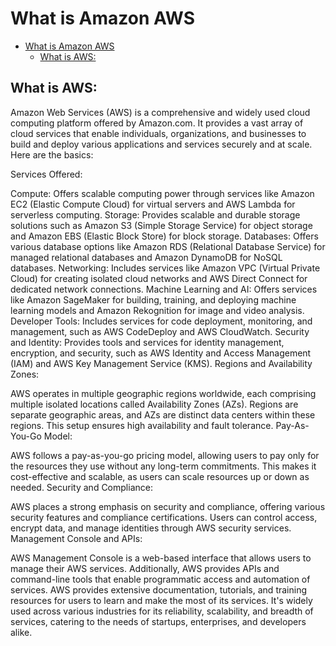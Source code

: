 # What is Amazon AWS
- [What is Amazon AWS](#what-is-amazon-aws)
  - [What is AWS:](#what-is-aws)

## What is AWS:
Amazon Web Services (AWS) is a comprehensive and widely used cloud computing platform offered by Amazon.com. It provides a vast array of cloud services that enable individuals, organizations, and businesses to build and deploy various applications and services securely and at scale. Here are the basics:

Services Offered:

Compute: Offers scalable computing power through services like Amazon EC2 (Elastic Compute Cloud) for virtual servers and AWS Lambda for serverless computing.
Storage: Provides scalable and durable storage solutions such as Amazon S3 (Simple Storage Service) for object storage and Amazon EBS (Elastic Block Store) for block storage.
Databases: Offers various database options like Amazon RDS (Relational Database Service) for managed relational databases and Amazon DynamoDB for NoSQL databases.
Networking: Includes services like Amazon VPC (Virtual Private Cloud) for creating isolated cloud networks and AWS Direct Connect for dedicated network connections.
Machine Learning and AI: Offers services like Amazon SageMaker for building, training, and deploying machine learning models and Amazon Rekognition for image and video analysis.
Developer Tools: Includes services for code deployment, monitoring, and management, such as AWS CodeDeploy and AWS CloudWatch.
Security and Identity: Provides tools and services for identity management, encryption, and security, such as AWS Identity and Access Management (IAM) and AWS Key Management Service (KMS).
Regions and Availability Zones:

AWS operates in multiple geographic regions worldwide, each comprising multiple isolated locations called Availability Zones (AZs). Regions are separate geographic areas, and AZs are distinct data centers within these regions. This setup ensures high availability and fault tolerance.
Pay-As-You-Go Model:

AWS follows a pay-as-you-go pricing model, allowing users to pay only for the resources they use without any long-term commitments. This makes it cost-effective and scalable, as users can scale resources up or down as needed.
Security and Compliance:

AWS places a strong emphasis on security and compliance, offering various security features and compliance certifications. Users can control access, encrypt data, and manage identities through AWS security services.
Management Console and APIs:

AWS Management Console is a web-based interface that allows users to manage their AWS services. Additionally, AWS provides APIs and command-line tools that enable programmatic access and automation of services.
AWS provides extensive documentation, tutorials, and training resources for users to learn and make the most of its services. It's widely used across various industries for its reliability, scalability, and breadth of services, catering to the needs of startups, enterprises, and developers alike.